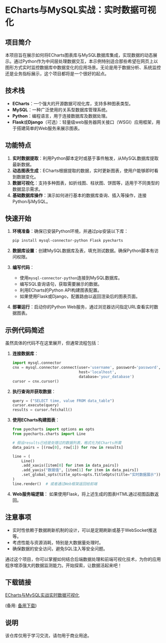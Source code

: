 # ECharts与MySQL实战：实时数据可视化

## 项目简介

本项目旨在展示如何将ECharts图表库与MySQL数据库集成，实现数据的动态展示。通过Python作为中间层处理数据交互，本示例特别适合那些希望在网页上以图形方式实时监控数据库中数据变化的应用场景。无论是用于数据分析、系统监控还是业务指标展示，这个项目都将是一个很好的起点。

## 技术栈

- **ECharts**：一个强大的开源数据可视化库，支持多种图表类型。
- **MySQL**：一种广泛使用的关系型数据库管理系统。
- **Python**：编程语言，用于连接数据库及数据处理。
- **Flask**或**Django**（可选）：轻量级web服务器网关接口（WSGI）应用框架，用于搭建简单的Web服务来展示图表。

## 功能特点

1. **实时数据提取**：利用Python脚本定时或基于事件触发，从MySQL数据库提取最新数据。
2. **动态图表生成**：ECharts根据提取的数据，实时更新图表，使用户能够即时看到数据变化。
3. **数据可视化**：支持多种图表，如折线图、柱状图、饼图等，适用于不同类型的数据显示需求。
4. **基础数据库操作**：演示如何进行基本的数据库查询、插入等操作，连接Python与MySQL。

## 快速开始

1. **环境准备**：确保已安装Python环境，并通过pip安装以下库：
   ```bash
   pip install mysql-connector-python Flask pyecharts
   ```

2. **数据库设置**：创建MySQL数据库及表，填充测试数据。确保Python脚本有访问权限。

3. **编写代码**：
   - 使用`mysql-connector-python`连接到MySQL数据库。
   - 编写SQL查询语句，获取需要展示的数据。
   - 利用ECharts的Python API构建图表配置。
   - 如果使用Flask或Django，配置路由以返回渲染后的图表页面。

4. **部署运行**：启动你的Python Web服务，通过浏览器访问指定URL查看实时数据图表。

## 示例代码简述

虽然具体的代码不在这里展开，但通常流程包括：

1. **连接数据库**：
   ```python
   import mysql.connector
   cnx = mysql.connector.connect(user='username', password='password',
                                 host='localhost',
                                 database='your_database')
   cursor = cnx.cursor()
   ```

2. **执行查询并获取数据**：
   ```python
   query = ("SELECT time, value FROM data_table")
   cursor.execute(query)
   results = cursor.fetchall()
   ```

3. **使用ECharts构建图表**：
   ```python
   from pyecharts import options as opts
   from pyecharts.charts import Line

   # 假设results已经是处理过的数据列表，格式化为ECharts所需
   data_pairs = [(row[0], row[1]) for row in results]
   
   line = (
       Line()
       .add_xaxis([item[0] for item in data_pairs])
       .add_yaxis("数据值", [item[1] for item in data_pairs])
       .set_global_opts(title_opts=opts.TitleOpts(title="实时数据展示"))
   )
   line.render()  # 或者通过Web框架返回给前端
   ```

4. **Web服务端逻辑**：
   如果使用Flask，将上述生成的图表HTML通过视图函数返回。

## 注意事项

- 实时性依赖于数据刷新机制的设计，可以是定期刷新或基于WebSocket推送等。
- 考虑性能与资源消耗，特别是大数据量处理时。
- 确保数据的安全访问，避免SQL注入等安全问题。

通过这个项目，你可以掌握如何结合后端数据处理和前端可视化技术，为你的应用程序增添强大的数据监测能力。开始探索，让数据活起来吧！

## 下载链接
[ECharts与MySQL实战实时数据可视化](https://pan.quark.cn/s/faab42cf37b8) 

(备用: [备用下载](https://pan.baidu.com/s/1G89mu0gSJ7st67tO6BrcVg?pwd=1223))

## 说明

该仓库仅用于学习交流，请勿用于商业用途。
